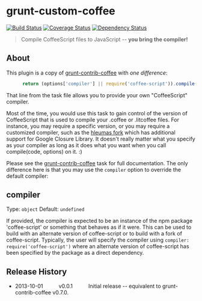# grunt-custom-coffee
[![Build Status](https://secure.travis-ci.org/stu-salsbury/grunt-custom-coffee.png?branch=master)](http://travis-ci.org/stu-salsbury/grunt-custom-coffee)
[![Coverage Status](https://coveralls.io/repos/stu-salsbury/grunt-custom-coffee/badge.png)](https://coveralls.io/r/stu-salsbury/grunt-custom-coffee)
[![Dependency Status](https://gemnasium.com/stu-salsbury/grunt-custom-coffee.png)](https://gemnasium.com/stu-salsbury/grunt-custom-coffee)

> Compile CoffeeScript files to JavaScript -- **you bring the compiler!**

## About
This plugin is a copy of <a href="https://github.com/gruntjs/grunt-contrib-coffee" target="_blank">
grunt-contrib-coffee</a> with *one difference*:

```javascript
      return (options['compiler'] || require('coffee-script')).compile(code, options);
```
That line from the task file allows you to provide your own "CoffeeScript" compiler.

Most of the time, you would use this task to gain control of the version of CoffeeScript that is
used to compile your .coffee or .litcoffee files.  For instance, you may require a specific version,
or you may require a customized compiler, such as the <a href="">hleumas fork</a> which
has additional support for Google Closure Library.  It doesn't really matter what you specify as
your compiler as long as it does what you want when you call compile(code, options) on it. :)

Please see the <a href="https://github.com/gruntjs/grunt-contrib-coffee" target="_blank">
grunt-contrib-coffee</a> task for full documentation.  The only difference here is that you may
use the `compiler` option to override the default compiler:

## compiler
Type: `object`
Default: `undefined`

If provided, the compiler is expected to be an instance of the npm package 'coffee-script' or something
that behaves as if it were.  This can be used to build with an alternate version of coffee-script or to
build with a fork of coffee-script.  Typically, the user will specify the compiler using `compiler: require('coffee-script')` where an alternate version of coffee-script has been specified by the package as
a direct dependency.

## Release History

 * 2013-10-01   v0.0.1   Initial release -- equivalent to grunt-contrib-coffee v0.7.0.
